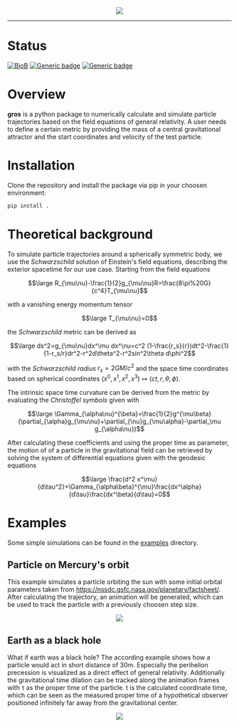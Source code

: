 <p align="center">
  <img src="doc/gros_logo.png">
</p>

-----------------

# Status

<!--[![BjoB](https://circleci.com/gh/BjoB/gros.svg?style=shield)](https://circleci.com/gh/BjoB/gros)-->
<!--[![PyPI Latest Release](https://img.shields.io/pypi/v/gros.svg)](https://pypi.org/project/gros/)-->
[![BjoB](https://img.shields.io/circleci/build/github/BjoB/gros/master.svg?style=flat-square&logo=circleci)](https://circleci.com/gh/BjoB/gros)
[![Generic badge](https://img.shields.io/badge/powered%20by-astropy-blue.svg)](https://img.shields.io/badge/powered--by-astropy-blue)
[![Generic badge](https://img.shields.io/badge/powered%20by-plotly-blue.svg)](https://img.shields.io/badge/powered--by-plotly-blue)

# Overview

**gros** is a python package to numerically calculate and simulate particle trajectories based on the field equations of general relativity. A user needs to define a certain metric by providing the mass of a central gravitational attractor and the start coordinates and velocity of the test particle.

# Installation

Clone the repository and install the package via pip in your choosen environment:

```sh
pip install .
```

# Theoretical background

To simulate particle trajectories around a spherically symmetric body, we use the *Schwarzschild* solution of Einstein's field equations, describing the exterior spacetime for our use case. Starting from the field equations 

$$\large R_{\mu\nu}-\frac{1}{2}g_{\mu\nu}R=\frac{8\pi%20G}{c^4}T_{\mu\nu}$$

with a vanishing energy momentum tensor 

$$\large T_{\mu\nu}=0$$

the *Schwarzschild* metric can be derived as

$$\large ds^2=g_{\mu\nu}dx^\mu dx^\nu=c^2 (1-\frac{r_s}{r})dt^2-\frac{1}{1-r_s/r}dr^2-r^2d\theta^2-r^2sin^2\theta d\phi^2$$

with the *Schwarzschild radius* $r_s=2GM/c^2$ and the space time coordinates based on spherical coordinates $(x^0,x^1,x^2,x^3) \mapsto (ct, r,\theta, \phi)$.

The intrinsic space time curvature can be derived from the metric by evaluating the *Christoffel symbols* given with

$$\large \Gamma_{\alpha\nu}^{\beta}=\frac{1}{2}g^{\mu\beta}(\partial_{\alpha}g_{\mu\nu}+\partial_{\nu}g_{\mu\alpha}-\partial_\mu g_{\alpha\nu})$$

After calculating these coefficients and using the proper time as parameter, the motion of of a particle in the gravitational field can be retrieved by solving the system of differential equations given with the geodesic equations

$$\large \frac{d^2 x^\mu}{d\tau^2}+\Gamma_{\alpha\beta}^{\mu}\frac{dx^\alpha}{d\tau}\frac{dx^\beta}{d\tau}=0$$

# Examples

Some simple simulations can be found in the [examples](https://github.com/BjoB/gros/tree/master/src/gros/examples) directory.

## Particle on Mercury's orbit

This example simulates a particle orbiting the sun with some initial orbital parameters taken from <https://nssdc.gsfc.nasa.gov/planetary/factsheet/>. After calculating the trajectory, an animation will be generated, which can be used to track the particle with a previously choosen step size.

<p align="center">
  <img src="doc/mercury_plot.png">
</p>

## Earth as a black hole

What if earth was a black hole? The according example shows how a particle would act in short distance of 30m. Especially the perihelion precession is visualized as a direct effect of general relativity. Additionally the gravitational time dilation can be tracked along the animation frames with τ as the proper time of the particle. t is the calculated coordinate time, which can be seen as the measured proper time of a hypothetical observer positioned infinitely far away from the gravitational center.

<p align="center">
  <img src="doc/earth_black_hole_animation_zoomed.png">
</p>
